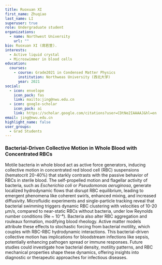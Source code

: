 ```yaml
---
title: Ruoxuan XI
first_name: Zhuqiao
last_name: LI
superuser: true
role: Undergraduate student
organizations:
  - name: Northwest University
    url: ""
bio: Ruoxuan XI (席若萱).
interests:
  - Active liquid crystal
  - Microswimmer in blood cells
education:
  courses:
    - course: Grade2021 in Condensed Matter Physics
      institution: Northweas University (西北大学)
      year: 2021
social:
  - icon: envelope
    icon_pack: fas
    link: mailto:jing@nwu.edu.cn
  - icon: google-scholar
    icon_pack: ai
    link: https://scholar.google.com/citations?user=CDtNe2IAAAAJ&hl=en
email: jing@nwu.edu.cn
highlight_name: false
user_groups:
  - Grad Students
---
```

### Bacterial-Driven Collective Motion in Whole Blood with Concentrated RBCs

Motile bacteria in whole blood act as active force generators, inducing collective motion in concentrated red blood cell (RBC) suspensions (hematocrit 20-40%) that starkly contrasts with the passive behavior of RBCs in sterile blood. The self-propelled motion and flagellar activity of bacteria, such as _Escherichia coli_ or _Pseudomonas aeruginosa_, generate localized hydrodynamic flows that disrupt RBC equilibrium, leading to emergent phenomena like coherent swirls, enhanced mixing, and increased diffusivity. Microfluidic experiments and single-particle tracking reveal that bacterial swimming triggers dynamic RBC clustering with velocities of 10-20 μm/s, compared to near-static RBCs without bacteria, under low Reynolds number conditions (Re ~ 10⁻⁴). Bacteria also alter RBC aggregation and rouleaux formation, modifying blood rheology. Active matter models attribute these effects to stochastic forcing from bacterial motility, which couples with RBC-RBC hydrodynamic interactions. This bacterial-driven collective motion has implications for bloodstream infections like sepsis, potentially enhancing pathogen spread or immune responses. Future studies could investigate how bacterial density, motility patterns, and RBC mechanical properties shape these dynamics, offering insights into diagnostic or therapeutic approaches for infectious diseases.